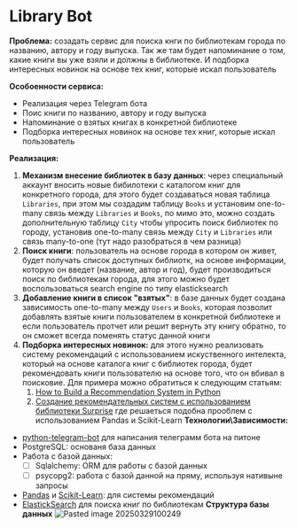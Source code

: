 # Library Bot
**Проблема:** созадать сервис для поиска кнги по библиотекам города  по названию, автору и году выпуска. Так же там будет напоминание о том, какие книги вы уже взяли и должны в библиотеке. И подборка интересных новинок на основе тех книг, которые искал пользователь

**Особоенности сервиса:**
- Реализация через Telegram бота
- Поис книги по названию, автору и году выпуска
- Напоминание о взятых книгах в конкретной библиотеке
- Подборка интересных новинок на основе тех книг, которые искал пользователь

**Реализация:**
1. **Механизм внесение библиотек в базу данных**: через специальный аккаунт вносить новые бибилотеки с каталогом книг для конкретного города, для этого будет создаваться новая таблица `Libraries`, при этом мы создадим таблицу `Books` и установим one-to-many связь между `Libraries` и `Books`, по мимо это, можно создать дополнительную таблицу `City` чтобы упросить поиск библиотек по городу, установив one-to-many связь между `City` и `Libraries` или связь many-to-one (тут надо разобраться в чем разница)
2. **Поиск книги**: пользователь на основе города в котором он живет, будет получать список доступных библиотк, на основе информации, которую он введет (название, автор и год), будет производиться поиск по библиотекам города, для этого можно будет воспользоваться search engine по типу elasticksearch
3. **Добавление книги в список "взятых"**: в базе данных будет создана зависимость one-to-many между `Users` и `Books`, которая позволит добавлять взятые книги пользователем в конкретной библиотеке и если пользователь протчет или решит вернуть эту книгу обратно, то он сможет всегда поменять статус данной книги
4. **Подборка интересных новинок:** для этого нужно реализовать систему рекомендаций с использованием искуственного интелекта, который на основе каталога книг с библиотек города, будет рекомендовать книги пользователю на основе того, что он вбивал в поисковие. Для примера можно обратиться к следующим статьям:
	1. [How to Build a Recommendation System in Python](https://365datascience.com/tutorials/how-to-build-recommendation-system-in-python/#1)
	2. [Создание рекомендательных систем с использованием библиотеки Surprise](https://habr.com/en/companies/otus/articles/764222/)
	где решаеться подобна прооблем с использованием Pandas и Scikit-Learn
**Технологии\Зависимости:**
- [python-telegram-bot](https://python-telegram-bot.org/) для написания телеграмм бота на питоне
- PostgreSQL: основаня база данных
- Работа с базой данных:
	- [ ] Sqlalchemy: ORM для работы с базой данных 
	- [ ] psycopg2: работа с базой данной на пряму, используя нативыне запросы
- [Pandas](https://pypi.org/project/pandas/) и [Scikit-Learn](https://pypi.org/project/scikit-learn/): для системы рекомендаций
- [ElastickSearch](https://github.com/elastic/elasticsearch) для поиска книг по библиотекам
**Структура базы данных**
![Pasted image 20250329100249](https://github.com/user-attachments/assets/7a5f7a67-cfb1-4718-980f-e82a98d69a71)


